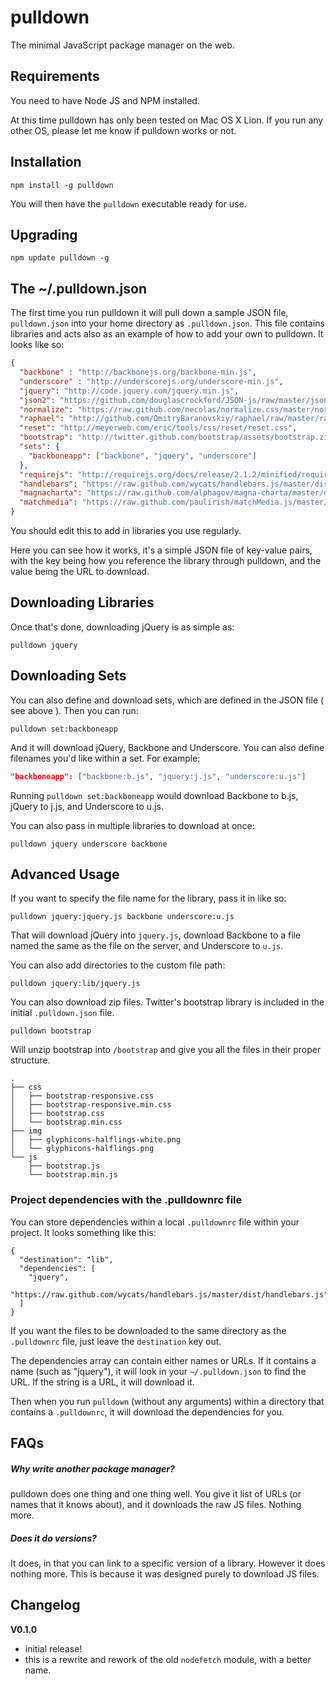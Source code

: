 # pulldown

The minimal JavaScript package manager on the web.

## Requirements

You need to have Node JS and NPM installed.

At this time pulldown has only been tested on Mac OS X Lion. If you run any other OS, please let me know if pulldown works or not.

## Installation

```
npm install -g pulldown
```

You will then have the `pulldown` executable ready for use.

## Upgrading

```
npm update pulldown -g
```

## The ~/.pulldown.json

The first time you run pulldown it will pull down a sample JSON file, `pulldown.json` into your home directory as `.pulldown.json`. This file contains libraries and acts also as an example of how to add your own to pulldown. It looks like so:

```json
{
  "backbone" : "http://backbonejs.org/backbone-min.js",
  "underscore" : "http://underscorejs.org/underscore-min.js",
  "jquery": "http://code.jquery.com/jquery.min.js",
  "json2": "https://github.com/douglascrockford/JSON-js/raw/master/json2.js",
  "normalize": "https://raw.github.com/necolas/normalize.css/master/normalize.css",
  "raphael": "http://github.com/DmitryBaranovskiy/raphael/raw/master/raphael-min.js",
  "reset": "http://meyerweb.com/eric/tools/css/reset/reset.css",
  "bootstrap": "http://twitter.github.com/bootstrap/assets/bootstrap.zip",
  "sets": {
    "backboneapp": ["backbone", "jquery", "underscore"]
  },
  "requirejs": "http://requirejs.org/docs/release/2.1.2/minified/require.js",
  "handlebars": "https://raw.github.com/wycats/handlebars.js/master/dist/handlebars.js",
  "magnacharta": "https://raw.github.com/alphagov/magna-charta/master/dist/magna-charta.min.js",
  "matchmedia": "https://raw.github.com/paulirish/matchMedia.js/master/matchMedia.js"
}
```

You should edit this to add in libraries you use regularly.

Here you can see how it works, it's a simple JSON file of key-value pairs, with the key being how you reference the library through pulldown, and the value being the URL to download.

## Downloading Libraries

Once that's done, downloading jQuery is as simple as:

```
pulldown jquery
```

## Downloading Sets

You can also define and download sets, which are defined in the JSON file ( see above ). Then you can run:

```
pulldown set:backboneapp
```

And it will download jQuery, Backbone and Underscore. You can also define filenames you'd like within a set. For example:

```json
"backboneapp": ["backbone:b.js", "jquery:j.js", "underscore:u.js"]
```

Running `pulldown set:backboneapp` would download Backbone to b.js, jQuery to j.js, and Underscore to u.js.

You can also pass in multiple libraries to download at once:

```
pulldown jquery underscore backbone
```

## Advanced Usage

If you want to specify the file name for the library, pass it in like so:

```
pulldown jquery:jquery.js backbone underscore:u.js
```

That will download jQuery into `jquery.js`, download Backbone to a file named the same as the file on the server, and Underscore to `u.js`.

You can also add directories to the custom file path:

```
pulldown jquery:lib/jquery.js
```

You can also download zip files. Twitter's bootstrap library is included in the initial `.pulldown.json` file.

```
pulldown bootstrap
```

Will unzip bootstrap into `/bootstrap` and give you all the files in their proper structure.

```
.
├── css
│   ├── bootstrap-responsive.css
│   ├── bootstrap-responsive.min.css
│   ├── bootstrap.css
│   └── bootstrap.min.css
├── img
│   ├── glyphicons-halflings-white.png
│   └── glyphicons-halflings.png
└── js
    ├── bootstrap.js
    └── bootstrap.min.js
```


### Project dependencies with the .pulldownrc file

You can store dependencies within a local `.pulldownrc` file within your project. It looks something like this:

```
{
  "destination": "lib",
  "dependencies": [
    "jquery",
    "https://raw.github.com/wycats/handlebars.js/master/dist/handlebars.js"
  ]
}
```

If you want the files to be downloaded to the same directory as the `.pulldownrc` file, just leave the `destination` key out.

The dependencies array can contain either names or URLs. If it contains a name (such as "jquery"), it will look in your `~/.pulldown.json` to find the URL. If the string is a URL, it will download it.

Then when you run `pulldown` (without any arguments) within a directory that contains a `.pulldownrc`, it will download the dependencies for you.

## FAQs

##### Why write another package manager?
pulldown does one thing and one thing well. You give it  list of URLs (or names that it knows about), and it downloads the raw JS files. Nothing more.

##### Does it do versions?
It does, in that you can link to a specific version of a library. However it does nothing more. This is because it was designed purely to download JS files.


## Changelog

__V0.1.0__
- initial release!
- this is a rewrite and rework of the old `nodefetch` module, with a better name.

